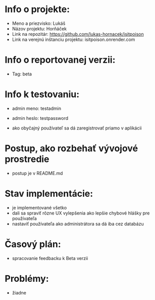 # Info o projekte:
- Meno a priezvisko: Lukáš
- Názov projektu: Horňáček
- Link na repozitár: https://github.com/lukas-hornacek/isitpoison
- Link na verejnú inštanciu projektu: isitpoison.onrender.com

# Info o reportovanej verzii:
- Tag: beta

# Info k testovaniu:
- admin meno: testadmin
- admin heslo: testpassword

- ako obyčajný používateľ sa dá zaregistrovať priamo v aplikácii

# Postup, ako rozbehať vývojové prostredie 
- postup je v README.md

# Stav implementácie:
- je implementované všetko
- dali sa spraviť rôzne UX vylepšenia ako lepšie chybové hlášky pre používateľa
- nastaviť používateľa ako administrátora sa dá iba cez databázu

# Časový plán:
- spracovanie feedbacku k Beta verzii

# Problémy:
- žiadne
